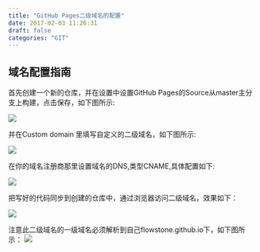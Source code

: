 ```yaml
---
title: "GitHub Pages二级域名的配置"
date: 2017-02-03 11:26:31
draft: false
categories: "GIT"
---
```


## 域名配置指南
首先创建一个新的仓库，并在设置中设置GitHub Pages的Source从master主分支上构建，点击保存，如下图所示:

![](https://xueyao.oss-cn-hangzhou.aliyuncs.com/2017/sp170202_220301.png)

并在Custom domain 里填写自定义的二级域名，如下图所示:

![](https://xueyao.oss-cn-hangzhou.aliyuncs.com/2017/sp170202_220346.png)

在你的域名注册商那里设置域名的DNS,类型CNAME,具体配置如下:

![](https://xueyao.oss-cn-hangzhou.aliyuncs.com/2017/sp170202_220021.png)

把写好的代码同步到创建的仓库中，通过浏览器访问二级域名，效果如下：

![](https://xueyao.oss-cn-hangzhou.aliyuncs.com/2017/sp170202_220444.png)

注意此二级域名的一级域名必须解析到自己flowstone.github.io下，如下图所示：
![](https://xueyao.oss-cn-hangzhou.aliyuncs.com/2017/sp170202_220120.png)

